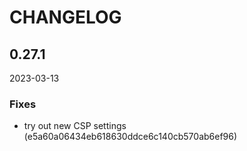 # CHANGELOG

<!--- next entry here -->

## 0.27.1
2023-03-13

### Fixes

- try out new CSP settings (e5a60a06434eb618630ddce6c140cb570ab6ef96)
